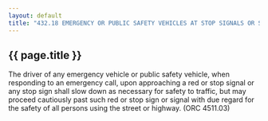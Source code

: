 ---
layout: default 
title: "432.18 EMERGENCY OR PUBLIC SAFETY VEHICLES AT STOP SIGNALS OR SIGNS."---

{{ page.title }}
----------------

The driver of any emergency vehicle or public safety vehicle, when
responding to an emergency call, upon approaching a red or stop signal
or any stop sign shall slow down as necessary for safety to traffic, but
may proceed cautiously past such red or stop sign or signal with due
regard for the safety of all persons using the street or highway. (ORC
4511.03)
